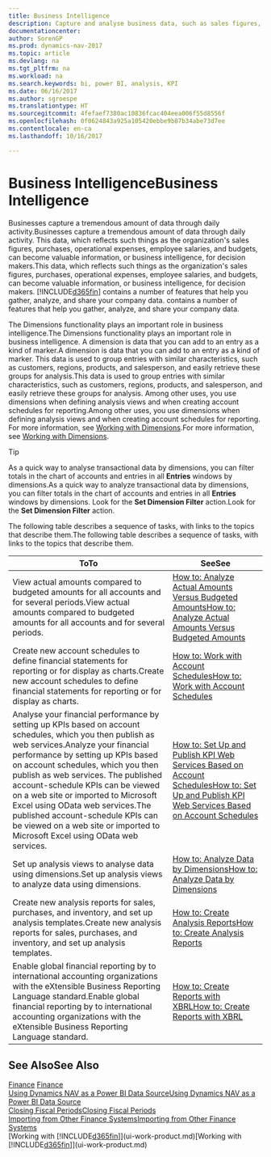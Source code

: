 ```yaml
---
title: Business Intelligence
description: Capture and analyse business data, such as sales figures, purchases, operational expenses, employee salaries, and budgets, that can be valuable information for business intelligence or for decision making.
documentationcenter: 
author: SorenGP
ms.prod: dynamics-nav-2017
ms.topic: article
ms.devlang: na
ms.tgt_pltfrm: na
ms.workload: na
ms.search.keywords: bi, power BI, analysis, KPI
ms.date: 06/16/2017
ms.author: sgroespe
ms.translationtype: HT
ms.sourcegitcommit: 4fefaef7380ac10836fcac404eea006f55d8556f
ms.openlocfilehash: 0f0624843a925a105420ebbe9b87b34abe73d7ee
ms.contentlocale: en-ca
ms.lasthandoff: 10/16/2017

---
```

# <a name="business-intelligence"></a><span data-ttu-id="8251b-103">Business Intelligence</span><span class="sxs-lookup"><span data-stu-id="8251b-103">Business Intelligence</span></span>
<span data-ttu-id="8251b-104">Businesses capture a tremendous amount of data through daily activity.</span><span class="sxs-lookup"><span data-stu-id="8251b-104">Businesses capture a tremendous amount of data through daily activity.</span></span> <span data-ttu-id="8251b-105">This data, which reflects such things as the organization's sales figures, purchases, operational expenses, employee salaries, and budgets, can become valuable information, or business intelligence, for decision makers.</span><span class="sxs-lookup"><span data-stu-id="8251b-105">This data, which reflects such things as the organization's sales figures, purchases, operational expenses, employee salaries, and budgets, can become valuable information, or business intelligence, for decision makers.</span></span> [!INCLUDE[d365fin](includes/d365fin_md.md)]<span data-ttu-id="8251b-106"> contains a number of features that help you gather, analyze, and share your company data.</span><span class="sxs-lookup"><span data-stu-id="8251b-106"> contains a number of features that help you gather, analyze, and share your company data.</span></span>

<span data-ttu-id="8251b-107">The Dimensions functionality plays an important role in business intelligence.</span><span class="sxs-lookup"><span data-stu-id="8251b-107">The Dimensions functionality plays an important role in business intelligence.</span></span> <span data-ttu-id="8251b-108">A dimension is data that you can add to an entry as a kind of marker.</span><span class="sxs-lookup"><span data-stu-id="8251b-108">A dimension is data that you can add to an entry as a kind of marker.</span></span> <span data-ttu-id="8251b-109">This data is used to group entries with similar characteristics, such as customers, regions, products, and salesperson, and easily retrieve these groups for analysis.</span><span class="sxs-lookup"><span data-stu-id="8251b-109">This data is used to group entries with similar characteristics, such as customers, regions, products, and salesperson, and easily retrieve these groups for analysis.</span></span> <span data-ttu-id="8251b-110">Among other uses, you use dimensions  when defining analysis views and when creating account schedules for reporting.</span><span class="sxs-lookup"><span data-stu-id="8251b-110">Among other uses, you use dimensions  when defining analysis views and when creating account schedules for reporting.</span></span> <span data-ttu-id="8251b-111">For more information, see [Working with Dimensions](finance-dimensions.md).</span><span class="sxs-lookup"><span data-stu-id="8251b-111">For more information, see [Working with Dimensions](finance-dimensions.md).</span></span>

> [!TIP]
> <span data-ttu-id="8251b-112">As a quick way to analyse transactional data by dimensions, you can filter totals in the chart of accounts and entries in all **Entries** windows by dimensions.</span><span class="sxs-lookup"><span data-stu-id="8251b-112">As a quick way to analyze transactional data by dimensions, you can filter totals in the chart of accounts and entries in all **Entries** windows by dimensions.</span></span> <span data-ttu-id="8251b-113">Look for the **Set Dimension Filter** action.</span><span class="sxs-lookup"><span data-stu-id="8251b-113">Look for the **Set Dimension Filter** action.</span></span>  

<span data-ttu-id="8251b-114">The following table describes a sequence of tasks, with links to the topics that describe them.</span><span class="sxs-lookup"><span data-stu-id="8251b-114">The following table describes a sequence of tasks, with links to the topics that describe them.</span></span>  

| <span data-ttu-id="8251b-115">To</span><span class="sxs-lookup"><span data-stu-id="8251b-115">To</span></span> | <span data-ttu-id="8251b-116">See</span><span class="sxs-lookup"><span data-stu-id="8251b-116">See</span></span> |
| --- | --- |
|<span data-ttu-id="8251b-117">View actual amounts compared to budgeted amounts for all accounts and for several periods.</span><span class="sxs-lookup"><span data-stu-id="8251b-117">View actual amounts compared to budgeted amounts for all accounts and for several periods.</span></span>|[<span data-ttu-id="8251b-118">How to: Analyze Actual Amounts Versus Budgeted Amounts</span><span class="sxs-lookup"><span data-stu-id="8251b-118">How to: Analyze Actual Amounts Versus Budgeted Amounts</span></span>](bi-how-analyze-actual-versus-budget.md)|
|<span data-ttu-id="8251b-119">Create new account schedules to define financial statements for reporting or for display as charts.</span><span class="sxs-lookup"><span data-stu-id="8251b-119">Create new account schedules to define financial statements for reporting or for display as charts.</span></span>|[<span data-ttu-id="8251b-120">How to: Work with Account Schedules</span><span class="sxs-lookup"><span data-stu-id="8251b-120">How to: Work with Account Schedules</span></span>](bi-how-work-account-schedule.md)|
|<span data-ttu-id="8251b-121">Analyse your financial performance by setting up KPIs based on account schedules, which you then publish as web services.</span><span class="sxs-lookup"><span data-stu-id="8251b-121">Analyze your financial performance by setting up KPIs based on account schedules, which you then publish as web services.</span></span> <span data-ttu-id="8251b-122">The published account-schedule KPIs can be viewed on a web site or imported to Microsoft Excel using OData web services.</span><span class="sxs-lookup"><span data-stu-id="8251b-122">The published account-schedule KPIs can be viewed on a web site or imported to Microsoft Excel using OData web services.</span></span>|[<span data-ttu-id="8251b-123">How to: Set Up and Publish KPI Web Services Based on Account Schedules</span><span class="sxs-lookup"><span data-stu-id="8251b-123">How to: Set Up and Publish KPI Web Services Based on Account Schedules</span></span>](bi-how-to-set-up-and-publish-kpi-web-services-based-on-account-schedules.md)|
|<span data-ttu-id="8251b-124">Set up analysis views to analyse data using dimensions.</span><span class="sxs-lookup"><span data-stu-id="8251b-124">Set up analysis views to analyze data using dimensions.</span></span>|[<span data-ttu-id="8251b-125">How to: Analyze Data by Dimensions</span><span class="sxs-lookup"><span data-stu-id="8251b-125">How to: Analyze Data by Dimensions</span></span>](bi-how-analyze-data-dimension.md)|
|<span data-ttu-id="8251b-126">Create new analysis reports for sales, purchases, and inventory, and set up analysis templates.</span><span class="sxs-lookup"><span data-stu-id="8251b-126">Create new analysis reports for sales, purchases, and inventory, and set up analysis templates.</span></span>|[<span data-ttu-id="8251b-127">How to: Create Analysis Reports</span><span class="sxs-lookup"><span data-stu-id="8251b-127">How to: Create Analysis Reports</span></span>](bi-how-create-analysis-views-reports.md)|
|<span data-ttu-id="8251b-128">Enable global financial reporting by to international accounting organizations with the eXtensible Business Reporting Language standard.</span><span class="sxs-lookup"><span data-stu-id="8251b-128">Enable global financial reporting by to international accounting organizations with the eXtensible Business Reporting Language standard.</span></span>|[<span data-ttu-id="8251b-129">How to: Create Reports with XBRL</span><span class="sxs-lookup"><span data-stu-id="8251b-129">How to: Create Reports with XBRL</span></span>](bi-create-reports-with-xbrl.md)|

## <a name="see-also"></a><span data-ttu-id="8251b-130">See Also</span><span class="sxs-lookup"><span data-stu-id="8251b-130">See Also</span></span>
<span data-ttu-id="8251b-131">[Finance](finance.md)  </span><span class="sxs-lookup"><span data-stu-id="8251b-131">[Finance](finance.md)  </span></span>  
[<span data-ttu-id="8251b-132">Using Dynamics NAV as a Power BI Data Source</span><span class="sxs-lookup"><span data-stu-id="8251b-132">Using Dynamics NAV as a Power BI Data Source</span></span>](across-how-use-financials-data-source-powerbi.md)  
[<span data-ttu-id="8251b-133">Closing Fiscal Periods</span><span class="sxs-lookup"><span data-stu-id="8251b-133">Closing Fiscal Periods</span></span>](year-close-years-periods.md)  
[<span data-ttu-id="8251b-134">Importing from Other Finance Systems</span><span class="sxs-lookup"><span data-stu-id="8251b-134">Importing from Other Finance Systems</span></span>](upload-data.md)  
<span data-ttu-id="8251b-135">[Working with [!INCLUDE[d365fin](includes/d365fin_md.md)]](ui-work-product.md)</span><span class="sxs-lookup"><span data-stu-id="8251b-135">[Working with [!INCLUDE[d365fin](includes/d365fin_md.md)]](ui-work-product.md)</span></span>


